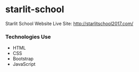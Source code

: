 # starlit-school
Starlit School Website
Live Site: http://starlitschool2017.com/

### Technologies Use
* HTML
* CSS
* Bootstrap
* JavaScript

